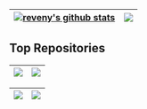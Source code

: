 
| <a href="https://github.com/reveny"><img align="center" src="https://github-readme-stats.vercel.app/api?username=reveny&show_icons=true&theme=github_dark&hide_border=true" alt="reveny's github stats" /></a> | <a href="https://github.com/reveny"><img align="center" src="https://github-readme-stats.vercel.app/api/top-langs/?username=reveny&layout=compact&theme=github_dark&hide_border=true&hide=TeX" /></a> |
| ------------- | ------------- |

## Top Repositories

| <a href="https://github.com/reveny/Android-DLL-Injector"><img align="center" src="https://github-readme-stats.vercel.app/api/pin/?username=reveny&repo=Android-DLL-Injector&theme=github_dark&hide_border=true" /></a> | <a href="https://github.com/reveny/Android-Ptrace-Injector"><img align="center" src="https://github-readme-stats.vercel.app/api/pin/?username=reveny&repo=Android-Ptrace-Injector&theme=github_dark&hide_border=true" /></a> |
| ------------- | ------------- |

| <a href="https://github.com/reveny/Android-LD-Preload-Injector"><img align="center" src="https://github-readme-stats.vercel.app/api/pin/?username=reveny&repo=Android-LD-Preload-Injector&theme=github_dark&hide_border=true" /></a> | <a href="https://github.com/reveny/reveny"><img align="center" src="https://github-readme-stats.vercel.app/api/pin/?username=reveny&repo=reveny&theme=github_dark&hide_border=true" /></a> |
| ------------- | ------------- |
